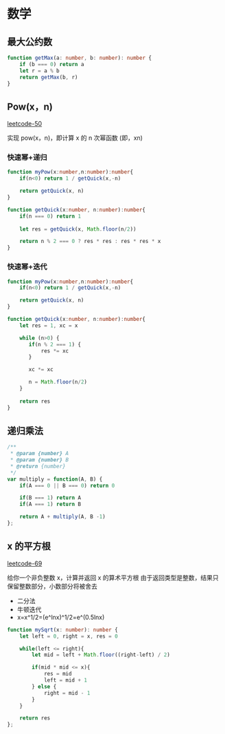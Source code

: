 # 数学

## 最大公约数
```ts
function getMax(a: number, b: number): number {
    if (b === 0) return a
    let r = a % b
    return getMax(b, r)
}
```

## Pow(x，n)
[leetcode-50](https://leetcode.cn/problems/powx-n/)

实现 pow(x，n)，即计算 x 的 n 次幂函数 (即，xn)

### 快速幂+递归
```ts
function myPow(x:number,n:number):number{
    if(n<0) return 1 / getQuick(x,-n)

    return getQuick(x, n)
}

function getQuick(x:number, n:number):number{
    if(n === 0) return 1
    
    let res = getQuick(x, Math.floor(n/2))

    return n % 2 === 0 ? res * res : res * res * x 
}
```

### 快速幂+迭代
```ts
function myPow(x:number,n:number):number{
    if(n<0) return 1 / getQuick(x,-n)

    return getQuick(x, n)
}

function getQuick(x:number, n:number):number{
    let res = 1, xc = x

    while (n>0) {
       if(n % 2 === 1) {
           res *= xc
       } 

       xc *= xc

       n = Math.floor(n/2)
    }
    
    return res
}
```

## 递归乘法
```ts
/**
 * @param {number} A
 * @param {number} B
 * @return {number}
 */
var multiply = function(A, B) {
    if(A === 0 || B === 0) return 0

    if(B === 1) return A
    if(A === 1) return B

    return A + multiply(A, B -1)
};
```

## x 的平方根
[leetcode-69](https://leetcode.cn/problems/sqrtx/)

给你一个非负整数 x，计算并返回 x 的算术平方根
由于返回类型是整数，结果只保留整数部分，小数部分将被舍去

- 二分法
- 牛顿迭代
- x=x^1/2=(e^lnx)^1/2=e^(0.5lnx)
```ts
function mySqrt(x: number): number {
    let left = 0, right = x, res = 0

    while(left <= right){
        let mid = left + Math.floor((right-left) / 2)

        if(mid * mid <= x){
            res = mid
            left = mid + 1
        } else {
            right = mid - 1
        }
    }

    return res
};
```